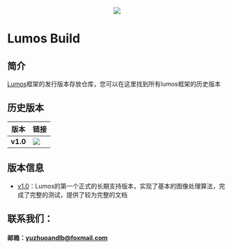 <div align="center">
  <img src="https://github.com/LumosNet/Lumos/blob/master/img/Lumos.png">
</div>

# Lumos Build
## 简介

[Lumos](https://github.com/LumosNet/Lumos)框架的发行版本存放仓库，您可以在这里找到所有lumos框架的历史版本

## 历史版本

版本                    | 链接
----------------------------- | --------------------------------------------------------------------------------------------------------------------------------------------------------------------------------
**v1.0**                 | [<img src="https://img.shields.io/badge/Lumos-v1.0-brightgreen" />](https://github.com/LumosNet/Lumos-Build/archive/refs/targs/v1.0.zip)


## 版本信息

- [v1.0](https://github.com/LumosNet/Lumos/tree/v1.0)：Lumos的第一个正式的长期支持版本，实现了基本的图像处理算法，完成了完整的测试，提供了较为完整的文档

## 联系我们：

####     邮箱：yuzhuoandlb@foxmail.com